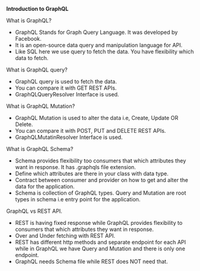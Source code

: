 **Introduction to GraphQL**

What is GraphQL? 
- GraphQL Stands for Graph Query Language. It was developed by Facebook.
- It is an open-source data query and manipulation language for API. 
- Like SQL here we use query to fetch the data. You have flexibility which data to fetch.

What is GraphQL query? 
- GraphQL query is used to fetch the data. 
- You can compare it with GET REST APIs.
- GraphQLQueryResolver Interface is used. 

What is GraphQL Mutation? 
- GraphQL Mutation is used to alter the data i.e, Create, Update OR Delete. 
- You can compare it with POST, PUT and DELETE REST APIs. 
- GraphQLMutatinResolver Interface is used. 

What is GraphQL Schema? 
- Schema provides flexibility too consumers that which attributes they want in response. It has .graphqls file extension. 
- Define which attributes are there in your class with data type. 
- Contract between consumer and provider on how to get and alter the data for the application. 
- Schema is collection of GraphQL types. Query and Mutation are root types in schema i.e entry point for the application.

GraphQL vs REST API.
- REST is having fixed response while GraphQL provides flexibility to consumers that which attributes they want in response. 
- Over and Under fetching with REST API. 
- REST has different http methods and separate endpoint for each API while in GraphQL we have Query and Mutation and there is only one endpoint. 
- GraphQL needs Schema file while REST does NOT need that.